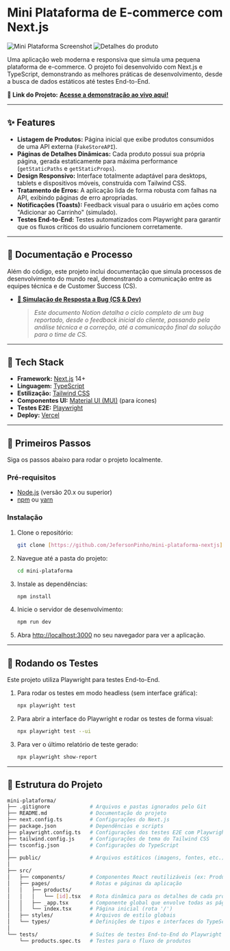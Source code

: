 # Mini Plataforma de E-commerce com Next.js

![Mini Plataforma Screenshot](https://i.imgur.com/RETNpXq.png)
![Detalhes do produto](https://i.imgur.com/ab0htkg.png)

Uma aplicação web moderna e responsiva que simula uma pequena plataforma de e-commerce. O projeto foi desenvolvido com Next.js e TypeScript, demonstrando as melhores práticas de desenvolvimento, desde a busca de dados estáticos até testes End-to-End.

**🔗 Link do Projeto:** [**Acesse a demonstração ao vivo aqui!**](https://mini-plataforma-nextjs.vercel.app/)

---

## ✨ Features

-   **Listagem de Produtos:** Página inicial que exibe produtos consumidos de uma API externa (`FakeStoreAPI`).
-   **Páginas de Detalhes Dinâmicas:** Cada produto possui sua própria página, gerada estaticamente para máxima performance (`getStaticPaths` e `getStaticProps`).
-   **Design Responsivo:** Interface totalmente adaptável para desktops, tablets e dispositivos móveis, construída com Tailwind CSS.
-   **Tratamento de Erros:** A aplicação lida de forma robusta com falhas na API, exibindo páginas de erro apropriadas.
-   **Notificações (Toasts):** Feedback visual para o usuário em ações como "Adicionar ao Carrinho" (simulado).
-   **Testes End-to-End:** Testes automatizados com Playwright para garantir que os fluxos críticos do usuário funcionem corretamente.

---

## 📝 Documentação e Processo

Além do código, este projeto inclui documentação que simula processos de desenvolvimento do mundo real, demonstrando a comunicação entre as equipes técnica e de Customer Success (CS).

-   **[📄 Simulação de Resposta a Bug (CS & Dev)](https://www.notion.so/Simula-o-de-Resposta-a-Bug-CS-Dev-2575a7ac3ac780568a07f07dc10c58e1)**
    > *Este documento Notion detalha o ciclo completo de um bug reportado, desde o feedback inicial do cliente, passando pela análise técnica e a correção, até a comunicação final da solução para o time de CS.*

---

## 🚀 Tech Stack

-   **Framework:** [Next.js](https://nextjs.org/) 14+
-   **Linguagem:** [TypeScript](https://www.typescriptlang.org/)
-   **Estilização:** [Tailwind CSS](https://tailwindcss.com/)
-   **Componentes UI:** [Material UI (MUI)](https://mui.com/) (para ícones)
-   **Testes E2E:** [Playwright](https://playwright.dev/)
-   **Deploy:** [Vercel](https://vercel.com/)

---

## 🏁 Primeiros Passos

Siga os passos abaixo para rodar o projeto localmente.

### Pré-requisitos

-   [Node.js](https://nodejs.org/en/) (versão 20.x ou superior)
-   [npm](https://www.npmjs.com/) ou [yarn](https://yarnpkg.com/)

### Instalação

1.  Clone o repositório:
    ```bash
    git clone [https://github.com/JefersonPinho/mini-plataforma-nextjs](https://github.com/JefersonPinho/mini-plataforma-nextjs)
    ```

2.  Navegue até a pasta do projeto:
    ```bash
    cd mini-plataforma
    ```

3.  Instale as dependências:
    ```bash
    npm install
    ```

4.  Inicie o servidor de desenvolvimento:
    ```bash
    npm run dev
    ```

5.  Abra [http://localhost:3000](http://localhost:3000) no seu navegador para ver a aplicação.

---

## 🧪 Rodando os Testes

Este projeto utiliza Playwright para testes End-to-End.

1.  Para rodar os testes em modo headless (sem interface gráfica):
    ```bash
    npx playwright test
    ```

2.  Para abrir a interface do Playwright e rodar os testes de forma visual:
    ```bash
    npx playwright test --ui
    ```

3.  Para ver o último relatório de teste gerado:
    ```bash
    npx playwright show-report
    ```

---

## 📂 Estrutura do Projeto
```bash
mini-plataforma/
├── .gitignore             # Arquivos e pastas ignorados pelo Git
├── README.md              # Documentação do projeto
├── next.config.ts         # Configurações do Next.js
├── package.json           # Dependências e scripts
├── playwright.config.ts   # Configurações dos testes E2E com Playwright
├── tailwind.config.js     # Configurações de tema do Tailwind CSS
├── tsconfig.json          # Configurações do TypeScript
│
├── public/                # Arquivos estáticos (imagens, fontes, etc.)
│
├── src/
│   ├── components/        # Componentes React reutilizáveis (ex: ProductCard, ProductDetail)
│   ├── pages/             # Rotas e páginas da aplicação
│   │   ├── products/
│   │   │   └── [id].tsx   # Rota dinâmica para os detalhes de cada produto
│   │   ├── _app.tsx       # Componente global que envolve todas as páginas
│   │   └── index.tsx      # Página inicial (rota '/')
│   ├── styles/            # Arquivos de estilo globais
│   └── types/             # Definições de tipos e interfaces do TypeScript (ex: Product.ts)
│
└── tests/                 # Suítes de testes End-to-End do Playwright
    └── products.spec.ts   # Testes para o fluxo de produtos
```




